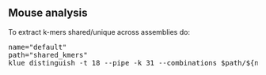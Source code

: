 ## Mouse analysis

To extract k-mers shared/unique across assemblies do:

<pre>name="default"
path="shared_kmers"
klue distinguish -t 18 --pipe -k 31 --combinations $path/${name}_Mus_musculus_c57bl6j.fa $path/${name}_Mus_musculus_casteij.fa $path/${name}_Mus_musculus_aj.fa $path/${name}_Mus_musculus_129s1svimj.fa $path/${name}_Mus_musculus_nodshiltj.fa $path/${name}_Mus_musculus_nzohlltj.fa $path/${name}_Mus_musculus_pwkphj.fa $path/${name}_Mus_musculus_wsbeij.fa > out_${name}.fa
</pre>
